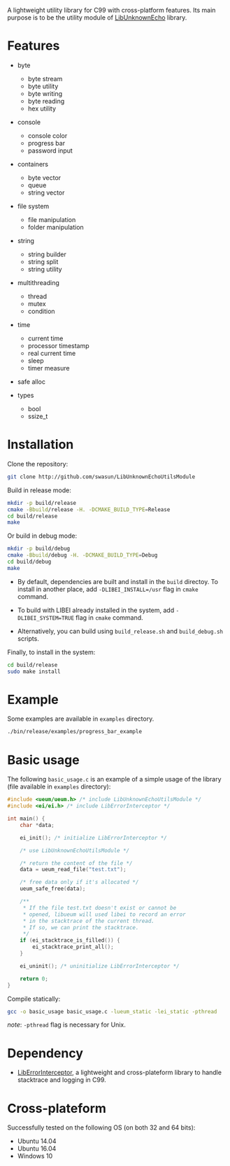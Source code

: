 A lightweight utility library for C99 with cross-platform features.
Its main purpose is to be the utility module of [LibUnknownEcho](https://github.com/swasun/LibUnknownEcho) library.

# Features

* byte
  * byte stream
  * byte utility
  * byte writing
  * byte reading
  * hex utility

* console
  * console color
  * progress bar
  * password input

* containers
  * byte vector
  * queue
  * string vector

* file system
  * file manipulation
  * folder manipulation

* string
  * string builder
  * string split
  * string utility

* multithreading
  * thread
  * mutex
  * condition

* time
  * current time
  * processor timestamp
  * real current time
  * sleep
  * timer measure

* safe alloc

* types
  * bool
  * ssize_t

# Installation

Clone the repository:
```bash
git clone http://github.com/swasun/LibUnknownEchoUtilsModule
```

Build in release mode:
```bash
mkdir -p build/release
cmake -Bbuild/release -H. -DCMAKE_BUILD_TYPE=Release
cd build/release
make
```

Or build in debug mode:
```bash
mkdir -p build/debug
cmake -Bbuild/debug -H. -DCMAKE_BUILD_TYPE=Debug
cd build/debug
make
```

* By default, dependencies are built and install in the `build` directoy.
To install in another place, add `-DLIBEI_INSTALL=/usr` flag in `cmake` command.

* To build with LIBEI already installed in the system, add `-DLIBEI_SYSTEM=TRUE` flag in `cmake` command.

* Alternatively, you can build using `build_release.sh` and `build_debug.sh` scripts.

Finally, to install in the system:
```bash
cd build/release
sudo make install
```

# Example

Some examples are available in `examples` directory.

```bash
./bin/release/examples/progress_bar_example
```

# Basic usage

The following `basic_usage.c` is an example of a simple usage of the library (file available in `examples` directory):
```c
#include <ueum/ueum.h> /* include LibUnknownEchoUtilsModule */
#include <ei/ei.h> /* include LibErrorInterceptor */

int main() {
    char *data;

    ei_init(); /* initialize LibErrorInterceptor */

    /* use LibUnknownEchoUtilsModule */

    /* return the content of the file */
    data = ueum_read_file("test.txt");

    /* free data only if it's allocated */
    ueum_safe_free(data);

    /**
     * If the file test.txt doesn't exist or cannot be
     * opened, libueum will used libei to record an error
     * in the stacktrace of the current thread.
     * If so, we can print the stacktrace.
     */
    if (ei_stacktrace_is_filled()) {
        ei_stacktrace_print_all();
    }

    ei_uninit(); /* uninitialize LibErrorInterceptor */

    return 0;
}
```

Compile statically:
```bash
gcc -o basic_usage basic_usage.c -lueum_static -lei_static -pthread
```

*note*: `-pthread` flag is necessary for Unix.

# Dependency

* [LibErrorInterceptor](https://github.com/swasun/LibErrorInterceptor), a lightweight and cross-plateform library to handle stacktrace and logging in C99.

# Cross-plateform

Successfully tested on the following OS (on both 32 and 64 bits):
* Ubuntu 14.04
* Ubuntu 16.04
* Windows 10